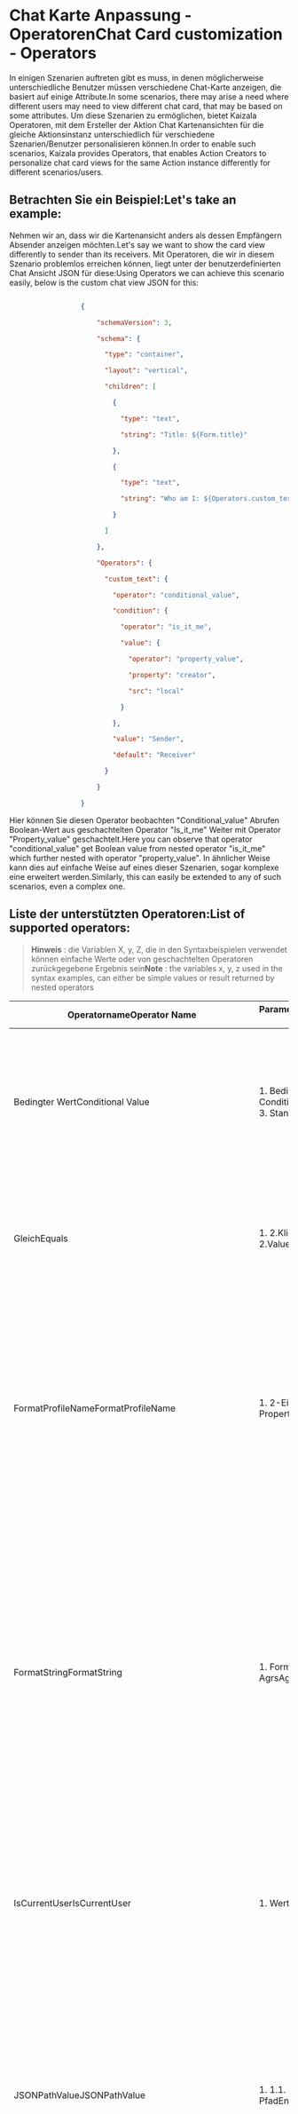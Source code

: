 # <a name="chat-card-customization---operators"></a><span data-ttu-id="cdd04-101">Chat Karte Anpassung - Operatoren</span><span class="sxs-lookup"><span data-stu-id="cdd04-101">Chat Card customization - Operators</span></span> 

<span data-ttu-id="cdd04-102">In einigen Szenarien auftreten gibt es muss, in denen möglicherweise unterschiedliche Benutzer müssen verschiedene Chat-Karte anzeigen, die basiert auf einige Attribute.</span><span class="sxs-lookup"><span data-stu-id="cdd04-102">In some scenarios, there may arise a need where different users may need to view different chat card, that may be based on some attributes.</span></span> <span data-ttu-id="cdd04-103">Um diese Szenarien zu ermöglichen, bietet Kaizala Operatoren, mit dem Ersteller der Aktion Chat Kartenansichten für die gleiche Aktionsinstanz unterschiedlich für verschiedene Szenarien/Benutzer personalisieren können.</span><span class="sxs-lookup"><span data-stu-id="cdd04-103">In order to enable such scenarios, Kaizala provides Operators, that enables Action Creators to personalize chat card views for the same Action instance differently for different scenarios/users.</span></span>

## <a name="lets-take-an-example"></a><span data-ttu-id="cdd04-104">Betrachten Sie ein Beispiel:</span><span class="sxs-lookup"><span data-stu-id="cdd04-104">Let's take an example:</span></span>

<span data-ttu-id="cdd04-105">Nehmen wir an, dass wir die Kartenansicht anders als dessen Empfängern Absender anzeigen möchten.</span><span class="sxs-lookup"><span data-stu-id="cdd04-105">Let's say we want to show the card view differently to sender than its receivers.</span></span> <span data-ttu-id="cdd04-106">Mit Operatoren, die wir in diesem Szenario problemlos erreichen können, liegt unter der benutzerdefinierten Chat Ansicht JSON für diese:</span><span class="sxs-lookup"><span data-stu-id="cdd04-106">Using Operators we can achieve this scenario easily, below is the custom chat view JSON for this:</span></span>  


```json

                  { 

                      "schemaVersion": 3, 

                      "schema": { 

                        "type": "container", 

                        "layout": "vertical", 

                        "children": [ 

                          { 

                            "type": "text", 

                            "string": "Title: ${Form.title}" 

                          }, 

                          { 

                            "type": "text", 

                            "string": "Who am I: ${Operators.custom_text}" 

                          } 

                        ] 

                      }, 

                      "Operators": { 

                        "custom_text": { 

                          "operator": "conditional_value", 

                          "condition": { 

                            "operator": "is_it_me", 

                            "value": { 

                              "operator": "property_value", 

                              "property": "creator", 

                              "src": "local" 

                            } 

                          }, 

                          "value": "Sender", 

                          "default": "Receiver" 

                        } 

                      } 

                  } 
```

<span data-ttu-id="cdd04-107">Hier können Sie diesen Operator beobachten "Conditional_value" Abrufen Boolean-Wert aus geschachtelten Operator "Is_it_me" Weiter mit Operator "Property_value" geschachtelt.</span><span class="sxs-lookup"><span data-stu-id="cdd04-107">Here you can observe that operator "conditional_value"  get Boolean value from  nested operator "is_it_me" which further nested with operator "property_value".</span></span> <span data-ttu-id="cdd04-108">In ähnlicher Weise kann dies auf einfache Weise auf eines dieser Szenarien, sogar komplexe eine erweitert werden.</span><span class="sxs-lookup"><span data-stu-id="cdd04-108">Similarly, this can easily be extended to any of such scenarios, even a complex one.</span></span> 

 
## <a name="list-of-supported-operators"></a><span data-ttu-id="cdd04-109">Liste der unterstützten Operatoren:</span><span class="sxs-lookup"><span data-stu-id="cdd04-109">List of supported operators:</span></span> 

> <span data-ttu-id="cdd04-110">**Hinweis** : die Variablen X, y, Z, die in den Syntaxbeispielen verwendet können einfache Werte oder von geschachtelten Operatoren zurückgegebene Ergebnis sein</span><span class="sxs-lookup"><span data-stu-id="cdd04-110">**Note** : the variables x, y, z used in the syntax examples, can either be simple values or result returned by nested operators</span></span> 


| <span data-ttu-id="cdd04-111">Operatorname</span><span class="sxs-lookup"><span data-stu-id="cdd04-111">Operator Name</span></span> |<span data-ttu-id="cdd04-112">Parametername</span><span class="sxs-lookup"><span data-stu-id="cdd04-112">Parameter Name</span></span> |<span data-ttu-id="cdd04-113">Parametertyp</span><span class="sxs-lookup"><span data-stu-id="cdd04-113">Parameter Type</span></span> |<span data-ttu-id="cdd04-114">Funktion</span><span class="sxs-lookup"><span data-stu-id="cdd04-114">Functionality</span></span>  |<span data-ttu-id="cdd04-115">Syntax</span><span class="sxs-lookup"><span data-stu-id="cdd04-115">Syntax</span></span> |<span data-ttu-id="cdd04-116">Minimierten Syntax</span><span class="sxs-lookup"><span data-stu-id="cdd04-116">Minimized Syntax</span></span> | <span data-ttu-id="cdd04-117">Hinweis</span><span class="sxs-lookup"><span data-stu-id="cdd04-117">Note</span></span> |
|--------|------|------|----|----|----|----|
|<span data-ttu-id="cdd04-118">Bedingter Wert</span><span class="sxs-lookup"><span data-stu-id="cdd04-118">Conditional Value</span></span>  |<span data-ttu-id="cdd04-119">1. Bedingung 2.</span><span class="sxs-lookup"><span data-stu-id="cdd04-119">1. Condition 2.</span></span> <span data-ttu-id="cdd04-120">Wert 3.</span><span class="sxs-lookup"><span data-stu-id="cdd04-120">Value 3.</span></span> <span data-ttu-id="cdd04-121">Standard</span><span class="sxs-lookup"><span data-stu-id="cdd04-121">Default</span></span>|<span data-ttu-id="cdd04-122">1. boolescher Wert 2.</span><span class="sxs-lookup"><span data-stu-id="cdd04-122">1. Boolean 2.</span></span> <span data-ttu-id="cdd04-123">JSON-Wert 3.</span><span class="sxs-lookup"><span data-stu-id="cdd04-123">Json value 3.</span></span> <span data-ttu-id="cdd04-124">JSON-Wert</span><span class="sxs-lookup"><span data-stu-id="cdd04-124">Json value</span></span> | <span data-ttu-id="cdd04-125">Dieser Operator wird verwendet, um einen angegebenen Wert zurück, wenn eine definierte Bedingung true ist.</span><span class="sxs-lookup"><span data-stu-id="cdd04-125">This operator is used to return a specified value, if a defined condition is true.</span></span> <span data-ttu-id="cdd04-126">Wenn die Bedingung false ist, gibt den False zurück.</span><span class="sxs-lookup"><span data-stu-id="cdd04-126">If the condition is false, it returns the false.</span></span>|<span data-ttu-id="cdd04-127">{</span><span class="sxs-lookup"><span data-stu-id="cdd04-127"></span></span></br><span data-ttu-id="cdd04-128">"Operator": "Conditional_value", "Bedingung": x "Wert": {y}, "Default": {Z}</span><span class="sxs-lookup"><span data-stu-id="cdd04-128">"operator": "conditional_value","condition": x,"value": {   y   },"default": {   z   }</span></span></br><span data-ttu-id="cdd04-129">}</span><span class="sxs-lookup"><span data-stu-id="cdd04-129"></span></span>| <span data-ttu-id="cdd04-130">["Conditional_value", X, Y, Z]</span><span class="sxs-lookup"><span data-stu-id="cdd04-130">[ "conditional_value", X, Y, Z]</span></span> ||
|<span data-ttu-id="cdd04-131">Gleich</span><span class="sxs-lookup"><span data-stu-id="cdd04-131">Equals</span></span> |<span data-ttu-id="cdd04-132">1. 2.Klicken Wert</span><span class="sxs-lookup"><span data-stu-id="cdd04-132">1. Value  2.Value</span></span> |    <span data-ttu-id="cdd04-133">1. 2.Klicken Zeichenfolge</span><span class="sxs-lookup"><span data-stu-id="cdd04-133">1. String   2.String</span></span> |<span data-ttu-id="cdd04-134">True, wenn die angegebenen Werte (Wert1, Wert2) gleich sind, gibt dieser Operator zurück.</span><span class="sxs-lookup"><span data-stu-id="cdd04-134">This operator returns true if the provided values (value1, value2) are equal.</span></span> <span data-ttu-id="cdd04-135">Andernfalls wird false zurückgegeben</span><span class="sxs-lookup"><span data-stu-id="cdd04-135">Otherwise it returns false</span></span> |    <span data-ttu-id="cdd04-136">{</span><span class="sxs-lookup"><span data-stu-id="cdd04-136"></span></span></br><span data-ttu-id="cdd04-137">"Operator": "Eq", "value1": X, "Wert2": y</span><span class="sxs-lookup"><span data-stu-id="cdd04-137">"operator": "eq","value1": x,"value2": y</span></span> </br><span data-ttu-id="cdd04-138">}</span><span class="sxs-lookup"><span data-stu-id="cdd04-138"></span></span> |<span data-ttu-id="cdd04-139">[x, y "Eq"]</span><span class="sxs-lookup"><span data-stu-id="cdd04-139">["eq", x, y]</span></span> ||
|<span data-ttu-id="cdd04-140">FormatProfileName</span><span class="sxs-lookup"><span data-stu-id="cdd04-140">FormatProfileName</span></span>  |<span data-ttu-id="cdd04-141">1. 2-Eigenschaft.</span><span class="sxs-lookup"><span data-stu-id="cdd04-141">1. Property 2.</span></span> <span data-ttu-id="cdd04-142">Src</span><span class="sxs-lookup"><span data-stu-id="cdd04-142">Src</span></span> |<span data-ttu-id="cdd04-143">1. Zeichenfolge 2.Klicken PropertyType</span><span class="sxs-lookup"><span data-stu-id="cdd04-143">1. String  2.PropertyType</span></span>| <span data-ttu-id="cdd04-144">Ruft die Eigenschaft aus der Src 'PropertyType' ab und formatiert die Liste der Benutzer-IDs als:</span><span class="sxs-lookup"><span data-stu-id="cdd04-144">Gets the Property from the Src 'PropertyType' and formats the list of userIds as:</span></span></br></br><span data-ttu-id="cdd04-145">' < Name des Benutzers 1 > & n Weitere '</span><span class="sxs-lookup"><span data-stu-id="cdd04-145">'<Name of User 1> & n more'</span></span> </br></br><span data-ttu-id="cdd04-146">n ist die Anzahl der Benutzer in der Liste - 1 vorhanden</span><span class="sxs-lookup"><span data-stu-id="cdd04-146">n is the number of users present in the list - 1</span></span> |<span data-ttu-id="cdd04-147">{</span><span class="sxs-lookup"><span data-stu-id="cdd04-147"></span></span></br><span data-ttu-id="cdd04-148">"Operator": "Format_profile_names",</span><span class="sxs-lookup"><span data-stu-id="cdd04-148">"operator":"format_profile_names",</span></span></br><span data-ttu-id="cdd04-149">"Property": X, "Src": PropertyType</span><span class="sxs-lookup"><span data-stu-id="cdd04-149">"property": x, "src":PropertyType</span></span></br><span data-ttu-id="cdd04-150">}</span><span class="sxs-lookup"><span data-stu-id="cdd04-150"></span></span>|<span data-ttu-id="cdd04-151">["Format_profile_names" PropertyType, X]</span><span class="sxs-lookup"><span data-stu-id="cdd04-151">["format_profile_names", PropertyType, x]</span></span> |<span data-ttu-id="cdd04-152">PropertyType</span><span class="sxs-lookup"><span data-stu-id="cdd04-152">PropertyType</span></span></br><span data-ttu-id="cdd04-153">{</span><span class="sxs-lookup"><span data-stu-id="cdd04-153"></span></span></br>  <span data-ttu-id="cdd04-154">lokale server</span><span class="sxs-lookup"><span data-stu-id="cdd04-154">local,server</span></span></br><span data-ttu-id="cdd04-155">}</span><span class="sxs-lookup"><span data-stu-id="cdd04-155"></span></span> </br></br><span data-ttu-id="cdd04-156">1. dieser Operator wird davon ausgegangen, dass die Eigenschaft X bereitgestellten Array von Benutzer-IDs zurückgibt</span><span class="sxs-lookup"><span data-stu-id="cdd04-156">1. This operator assumes the property x provided returns array of userIds</span></span> </br></br><span data-ttu-id="cdd04-157">2. Benutzername1 ist Sie, wenn der aktuelle angemeldete Benutzer in der Liste der Benutzer-IDs vorhanden ist.</span><span class="sxs-lookup"><span data-stu-id="cdd04-157">2. UserName1 is you if the current logged-in user is present in the list of userIds.</span></span>|
|<span data-ttu-id="cdd04-158">FormatString</span><span class="sxs-lookup"><span data-stu-id="cdd04-158">FormatString</span></span>|<span data-ttu-id="cdd04-159">1. Format 2.</span><span class="sxs-lookup"><span data-stu-id="cdd04-159">1. Format 2.</span></span> <span data-ttu-id="cdd04-160">Agrs</span><span class="sxs-lookup"><span data-stu-id="cdd04-160">Agrs</span></span>|<span data-ttu-id="cdd04-161">1. Zeichenfolge 2.Klicken Array von Argumenten, die von der Formatzeichenfolge erwartet</span><span class="sxs-lookup"><span data-stu-id="cdd04-161">1. String 2.Array of arguments expected by the Format string</span></span>|<span data-ttu-id="cdd04-162">Dieser Operator ermöglicht es, eine Zeichenfolge mit Formatspezifizierer formatieren formatieren.</span><span class="sxs-lookup"><span data-stu-id="cdd04-162">This operator allows to format a string using format specifiers.</span></span></br></br><span data-ttu-id="cdd04-163">Dieser Operator ist dasselbe wie alle anderen Format String-Operator in Cpp oder Java vorhanden</span><span class="sxs-lookup"><span data-stu-id="cdd04-163">This operator is same as any other format string operator present in cpp or java</span></span> |<span data-ttu-id="cdd04-164">{</span><span class="sxs-lookup"><span data-stu-id="cdd04-164"></span></span></br><span data-ttu-id="cdd04-165">"Operator": "Format_string", "format": X, "Args": [y, Z...]</span><span class="sxs-lookup"><span data-stu-id="cdd04-165">"operator": "format_string","format": x,"args": [y, z ...]</span></span></br><span data-ttu-id="cdd04-166">}</span><span class="sxs-lookup"><span data-stu-id="cdd04-166"></span></span>|<span data-ttu-id="cdd04-167">["Format_string", X, [y, Z...]]</span><span class="sxs-lookup"><span data-stu-id="cdd04-167">["format_string", x, [y, z ...]]</span></span>|<span data-ttu-id="cdd04-168">Wie %s, Operatoren und %d usw. erwartet Argumente in derselben Reihenfolge des gleichen Typs vorhanden sein muss, kann X Bezeichner enthalten.</span><span class="sxs-lookup"><span data-stu-id="cdd04-168">X can contain specifiers like %s, %d etc and the operators expects the arguments to be present of same type in same order</span></span> </br></br><span data-ttu-id="cdd04-169">Für diese Vorgaben unter Zeichenfolge sein können</span><span class="sxs-lookup"><span data-stu-id="cdd04-169">For e.g. String can be</span></span></br><span data-ttu-id="cdd04-170">{</span><span class="sxs-lookup"><span data-stu-id="cdd04-170"></span></span></br><span data-ttu-id="cdd04-171">"Operator": "Format_string",</span><span class="sxs-lookup"><span data-stu-id="cdd04-171">"operator": "format_string",</span></span></br><span data-ttu-id="cdd04-172">"Format": "Mein Name befindet sich %s und Meine Alter ist %d,"</span><span class="sxs-lookup"><span data-stu-id="cdd04-172">"format": "My name is %s and my age is %d",</span></span></br><span data-ttu-id="cdd04-173">"Args": [y, Z]</span><span class="sxs-lookup"><span data-stu-id="cdd04-173">"args": [y, z]</span></span></br><span data-ttu-id="cdd04-174">}</span><span class="sxs-lookup"><span data-stu-id="cdd04-174"></span></span></br></br><span data-ttu-id="cdd04-175">Wobei y ist eine String-Variable und z ist eine ganze Zahl</span><span class="sxs-lookup"><span data-stu-id="cdd04-175">Where y is a string variable and z is a integer</span></span>|
|<span data-ttu-id="cdd04-176">IsCurrentUser</span><span class="sxs-lookup"><span data-stu-id="cdd04-176">IsCurrentUser</span></span>|<span data-ttu-id="cdd04-177">1. Wert</span><span class="sxs-lookup"><span data-stu-id="cdd04-177">1.Value</span></span>|<span data-ttu-id="cdd04-178">1. Uuid vergleicht die bereitgestellte Uuid (UserId) mit dem Uuid (Benutzer-ID) des aktuellen angemeldeten Benutzers.</span><span class="sxs-lookup"><span data-stu-id="cdd04-178">1. uuid Compares the provided uuid (UserId) with the uuid (UserId) of current logged-in user.</span></span> <span data-ttu-id="cdd04-179">Es gibt true zurück, wenn sie entspricht, und andernfalls "false" zurückgibt</span><span class="sxs-lookup"><span data-stu-id="cdd04-179">It returns true if it matches and returns false otherwise</span></span> |<span data-ttu-id="cdd04-180">{</span><span class="sxs-lookup"><span data-stu-id="cdd04-180"></span></span></br><span data-ttu-id="cdd04-181">"Operator": "Is_it_me",</span><span class="sxs-lookup"><span data-stu-id="cdd04-181">"operator": "is_it_me",</span></span></br><span data-ttu-id="cdd04-182">"Wert": X</span><span class="sxs-lookup"><span data-stu-id="cdd04-182">"value": x</span></span></br><span data-ttu-id="cdd04-183">}</span><span class="sxs-lookup"><span data-stu-id="cdd04-183"></span></span>|<span data-ttu-id="cdd04-184">["Is_it_me" X]</span><span class="sxs-lookup"><span data-stu-id="cdd04-184">["is_it_me"x]</span></span>|
|<span data-ttu-id="cdd04-185">JSONPathValue</span><span class="sxs-lookup"><span data-stu-id="cdd04-185">JSONPathValue</span></span>|<span data-ttu-id="cdd04-186">1. 1.</span><span class="sxs-lookup"><span data-stu-id="cdd04-186">1. 1.</span></span> <span data-ttu-id="cdd04-187">Entität 2.Klicken Pfad</span><span class="sxs-lookup"><span data-stu-id="cdd04-187">Entity 2.Path</span></span>|<span data-ttu-id="cdd04-188">1. EntityType 2.Klicken gültige Json Pfad</span><span class="sxs-lookup"><span data-stu-id="cdd04-188">1.EntityType 2.Valid json path</span></span>| <span data-ttu-id="cdd04-189">Ruft den Wert in der Entität Json vom angegebenen Typ am Schlüssel darstellen.</span><span class="sxs-lookup"><span data-stu-id="cdd04-189">Fetches the value residing at the key in entity json of the given type.</span></span>  <span data-ttu-id="cdd04-190">Es gibt ersten Wert, der erreicht wird im Pfad zurück.</span><span class="sxs-lookup"><span data-stu-id="cdd04-190">It returns first value that is encountered in the path.</span></span> |<span data-ttu-id="cdd04-191">{</span><span class="sxs-lookup"><span data-stu-id="cdd04-191"></span></span></br><span data-ttu-id="cdd04-192">"Operator": "Jsonpath_value",</span><span class="sxs-lookup"><span data-stu-id="cdd04-192">"operator": "jsonpath_value",</span></span></br><span data-ttu-id="cdd04-193">"Entity": EntityType,</span><span class="sxs-lookup"><span data-stu-id="cdd04-193">"entity": EntityType,</span></span></br><span data-ttu-id="cdd04-194">"Pfad": ValidJsonPath</span><span class="sxs-lookup"><span data-stu-id="cdd04-194">"path": ValidJsonPath</span></span></br><span data-ttu-id="cdd04-195">}</span><span class="sxs-lookup"><span data-stu-id="cdd04-195"></span></span>|<span data-ttu-id="cdd04-196">["Jsonpath_value", "EntityType", ValidJsonPath]</span><span class="sxs-lookup"><span data-stu-id="cdd04-196">["jsonpath_value", EntityType, ValidJsonPath]</span></span>|<span data-ttu-id="cdd04-197">{</span><span class="sxs-lookup"><span data-stu-id="cdd04-197"></span></span></br><span data-ttu-id="cdd04-198">"Operator":</span><span class="sxs-lookup"><span data-stu-id="cdd04-198">"operator":</span></span></br><span data-ttu-id="cdd04-199">"Jsonpath_value",</span><span class="sxs-lookup"><span data-stu-id="cdd04-199">"jsonpath_value",</span></span></br><span data-ttu-id="cdd04-200">"Entity": Nachricht</span><span class="sxs-lookup"><span data-stu-id="cdd04-200">"entity": Message,</span></span></br><span data-ttu-id="cdd04-201">"Pfad": "$... SenderName"</span><span class="sxs-lookup"><span data-stu-id="cdd04-201">"path": "$..SenderName"</span></span></br><span data-ttu-id="cdd04-202">}</span><span class="sxs-lookup"><span data-stu-id="cdd04-202"></span></span></br></br><span data-ttu-id="cdd04-203">"$.." Rekursiv durchlaufen</span><span class="sxs-lookup"><span data-stu-id="cdd04-203">"$.." Traverse recursively</span></span></br></br><span data-ttu-id="cdd04-204">"$."</span><span class="sxs-lookup"><span data-stu-id="cdd04-204">"$."</span></span> <span data-ttu-id="cdd04-205">Nur 1. Ebene Entität hinweg</span><span class="sxs-lookup"><span data-stu-id="cdd04-205">Traverse only 1st level of entity</span></span>|
|<span data-ttu-id="cdd04-206">MessageConversationName</span><span class="sxs-lookup"><span data-stu-id="cdd04-206">MessageConversationName</span></span>|<span data-ttu-id="cdd04-207">1. der Wert</span><span class="sxs-lookup"><span data-stu-id="cdd04-207">1. Value</span></span>|<span data-ttu-id="cdd04-208">1. messageId</span><span class="sxs-lookup"><span data-stu-id="cdd04-208">1. messageId</span></span>|<span data-ttu-id="cdd04-209">Gibt den Namen der Unterhaltung zugewiesen die Nachricht mit MessageId gehört.</span><span class="sxs-lookup"><span data-stu-id="cdd04-209">Returns the conversation name to which the message with given messageId belongs to.</span></span>|<span data-ttu-id="cdd04-210">{"Operator": "Message_conversation_name", "Wert": X}</span><span class="sxs-lookup"><span data-stu-id="cdd04-210">{"operator": "message_conversation_name","value": x}</span></span>|<span data-ttu-id="cdd04-211">["Message_conversation_name", X]</span><span class="sxs-lookup"><span data-stu-id="cdd04-211">["message_conversation_name",x]</span></span>|
|<span data-ttu-id="cdd04-212">MessageCreationTime</span><span class="sxs-lookup"><span data-stu-id="cdd04-212">MessageCreationTime</span></span>|<span data-ttu-id="cdd04-213">1. der Wert</span><span class="sxs-lookup"><span data-stu-id="cdd04-213">1. Value</span></span>|<span data-ttu-id="cdd04-214">1. messageId</span><span class="sxs-lookup"><span data-stu-id="cdd04-214">1. messageId</span></span>|<span data-ttu-id="cdd04-215">Gibt der Menschen lesbare Zeitstempel Zeichenfolge für den Erstellungszeitstempel der Nachricht mit den angegebenen messageId</span><span class="sxs-lookup"><span data-stu-id="cdd04-215">Returns the human readable timestamp string for the creation timestamp of the message with given messageId</span></span> |<span data-ttu-id="cdd04-216">{</span><span class="sxs-lookup"><span data-stu-id="cdd04-216"></span></span></br><span data-ttu-id="cdd04-217">"Operator": "Message_creation_time",</span><span class="sxs-lookup"><span data-stu-id="cdd04-217">"operator": "message_creation_time",</span></span></br><span data-ttu-id="cdd04-218">"Wert": X</span><span class="sxs-lookup"><span data-stu-id="cdd04-218">"value": x</span></span></br><span data-ttu-id="cdd04-219">}</span><span class="sxs-lookup"><span data-stu-id="cdd04-219"></span></span>|<span data-ttu-id="cdd04-220">["Message_creation_time", X]</span><span class="sxs-lookup"><span data-stu-id="cdd04-220">["message_creation_time", x]</span></span>|
|<span data-ttu-id="cdd04-221">Profilname</span><span class="sxs-lookup"><span data-stu-id="cdd04-221">ProfileName</span></span>|<span data-ttu-id="cdd04-222">1. id</span><span class="sxs-lookup"><span data-stu-id="cdd04-222">1. id</span></span>|<span data-ttu-id="cdd04-223">1. uuid</span><span class="sxs-lookup"><span data-stu-id="cdd04-223">1. uuid</span></span>|<span data-ttu-id="cdd04-224">Der Anzeigename des Benutzers zurück, wenn Uuid (UserId) bereitgestellt wird</span><span class="sxs-lookup"><span data-stu-id="cdd04-224">Return the Display name of the user when uuid (UserId) is provided</span></span> |<span data-ttu-id="cdd04-225">{</span><span class="sxs-lookup"><span data-stu-id="cdd04-225"></span></span></br><span data-ttu-id="cdd04-226">"Operator": "Profilname", "Id": X</span><span class="sxs-lookup"><span data-stu-id="cdd04-226">"operator": "profile_name","id": x</span></span></br><span data-ttu-id="cdd04-227">}</span><span class="sxs-lookup"><span data-stu-id="cdd04-227"></span></span>|<span data-ttu-id="cdd04-228">["Profilname", X]</span><span class="sxs-lookup"><span data-stu-id="cdd04-228">["profile_name", x]</span></span>|
|<span data-ttu-id="cdd04-229">PropertyValue</span><span class="sxs-lookup"><span data-stu-id="cdd04-229">PropertyValue</span></span>|<span data-ttu-id="cdd04-230">1. Src 2.Klicken-Eigenschaft</span><span class="sxs-lookup"><span data-stu-id="cdd04-230">1.Src 2.Property</span></span>|<span data-ttu-id="cdd04-231">1. PropertyType 2.Klicken Zeichenfolge</span><span class="sxs-lookup"><span data-stu-id="cdd04-231">1.PropertyType 2.String</span></span>|<span data-ttu-id="cdd04-232">Ruft die Eigenschaft aus der Src PropertyType</span><span class="sxs-lookup"><span data-stu-id="cdd04-232">Gets the Property from the Src PropertyType</span></span>|<span data-ttu-id="cdd04-233">{</span><span class="sxs-lookup"><span data-stu-id="cdd04-233"></span></span></br><span data-ttu-id="cdd04-234">"Operator": "Property_value",</span><span class="sxs-lookup"><span data-stu-id="cdd04-234">"operator": "property_value",</span></span></br><span data-ttu-id="cdd04-235">"Property": X, "Src": PropertyType</span><span class="sxs-lookup"><span data-stu-id="cdd04-235">"property": x,"src": PropertyType</span></span></br><span data-ttu-id="cdd04-236">}</span><span class="sxs-lookup"><span data-stu-id="cdd04-236"></span></span>|<span data-ttu-id="cdd04-237">["Property_value" PropertyType, X]</span><span class="sxs-lookup"><span data-stu-id="cdd04-237">["property_value", PropertyType, x]</span></span>|<span data-ttu-id="cdd04-238">PropertyType</span><span class="sxs-lookup"><span data-stu-id="cdd04-238">PropertyType</span></span></br></br><span data-ttu-id="cdd04-239">{</span><span class="sxs-lookup"><span data-stu-id="cdd04-239"></span></span></br><span data-ttu-id="cdd04-240">lokale server</span><span class="sxs-lookup"><span data-stu-id="cdd04-240">local,server</span></span></br><span data-ttu-id="cdd04-241">}</span><span class="sxs-lookup"><span data-stu-id="cdd04-241"></span></span>|
|<span data-ttu-id="cdd04-242">AdditionOperation</span><span class="sxs-lookup"><span data-stu-id="cdd04-242">AdditionOperation</span></span> |<span data-ttu-id="cdd04-243">1. Arg1</span><span class="sxs-lookup"><span data-stu-id="cdd04-243">1. Arg1</span></span> | <span data-ttu-id="cdd04-244">1. Array von Argumenten, die von Addition ein benötigt</span><span class="sxs-lookup"><span data-stu-id="cdd04-244">1. Array of arguments needed by addition operation</span></span> |<span data-ttu-id="cdd04-245">Es wird alle Werte, die sich innerhalb der Args ausgewertet und fügt diese hinzu</span><span class="sxs-lookup"><span data-stu-id="cdd04-245">It evaluates all the values inside the args, and adds them</span></span> |<span data-ttu-id="cdd04-246">{</span><span class="sxs-lookup"><span data-stu-id="cdd04-246"></span></span></br><span data-ttu-id="cdd04-247">"Operator": "hinzufügen",</span><span class="sxs-lookup"><span data-stu-id="cdd04-247">"operator":"addition",</span></span></br><span data-ttu-id="cdd04-248">"Args": [{</span><span class="sxs-lookup"><span data-stu-id="cdd04-248">"args":[{</span></span></br><span data-ttu-id="cdd04-249">"Operator".</span><span class="sxs-lookup"><span data-stu-id="cdd04-249">"operator"..</span></span></br><span data-ttu-id="cdd04-250">}, 2,4]</span><span class="sxs-lookup"><span data-stu-id="cdd04-250">},2,4]</span></span></br><span data-ttu-id="cdd04-251">}</span><span class="sxs-lookup"><span data-stu-id="cdd04-251"></span></span> |<span data-ttu-id="cdd04-252">["hinzufügen", [1, 2, 3]]</span><span class="sxs-lookup"><span data-stu-id="cdd04-252">["addition", [1, 2, 3]]</span></span>|<span data-ttu-id="cdd04-253">Vergewissern Sie sich für Args ausgewertet werden soll, wodurch Gleitkomma-Typ</span><span class="sxs-lookup"><span data-stu-id="cdd04-253">Make sure to evaluate args which result in floating type</span></span>|
|<span data-ttu-id="cdd04-254">SubtractionOperation</span><span class="sxs-lookup"><span data-stu-id="cdd04-254">SubtractionOperation</span></span> |<span data-ttu-id="cdd04-255">1.Arg1 2.Arg2</span><span class="sxs-lookup"><span data-stu-id="cdd04-255">1.Arg1 2.Arg2</span></span>|<span data-ttu-id="cdd04-256">1. Argument aus der subtrahiert werden soll</span><span class="sxs-lookup"><span data-stu-id="cdd04-256">1. Argument from which to subtract</span></span></br><span data-ttu-id="cdd04-257">2.-Argument muss subtrahiert werden soll</span><span class="sxs-lookup"><span data-stu-id="cdd04-257">2. Argument which needs to be subtracted</span></span>|<span data-ttu-id="cdd04-258">Es wird sowohl die Werte innerhalb der Args ausgewertet und im zweiten Beispiel aus dem ersten subtrahiert</span><span class="sxs-lookup"><span data-stu-id="cdd04-258">It evaluates both the values inside the args, and subtracts the second one from the first one</span></span>|<span data-ttu-id="cdd04-259">{</span><span class="sxs-lookup"><span data-stu-id="cdd04-259"></span></span></br><span data-ttu-id="cdd04-260">"Operator": "Subtraktion"</span><span class="sxs-lookup"><span data-stu-id="cdd04-260">"operator":"subtraction",</span></span></br><span data-ttu-id="cdd04-261">"arg1":</span><span class="sxs-lookup"><span data-stu-id="cdd04-261">"arg1":</span></span></br><span data-ttu-id="cdd04-262">{</span><span class="sxs-lookup"><span data-stu-id="cdd04-262"></span></span></br><span data-ttu-id="cdd04-263">"Operator".</span><span class="sxs-lookup"><span data-stu-id="cdd04-263">"operator"..</span></span></br><span data-ttu-id="cdd04-264">},</span><span class="sxs-lookup"><span data-stu-id="cdd04-264"></span></span> </br><span data-ttu-id="cdd04-265">"arg2": 2</span><span class="sxs-lookup"><span data-stu-id="cdd04-265">"arg2":2</span></span></br><span data-ttu-id="cdd04-266">}</span><span class="sxs-lookup"><span data-stu-id="cdd04-266"></span></span>|<span data-ttu-id="cdd04-267">["Subtraktion", [4, 3]]</span><span class="sxs-lookup"><span data-stu-id="cdd04-267">["subtraction", [4, 3]]</span></span> |<span data-ttu-id="cdd04-268">Vergewissern Sie sich für Args ausgewertet werden soll, wodurch Gleitkomma-Typ</span><span class="sxs-lookup"><span data-stu-id="cdd04-268">Make sure to evaluate args which result in floating type</span></span>|
<span data-ttu-id="cdd04-269">MultiplicationOperation</span><span class="sxs-lookup"><span data-stu-id="cdd04-269">MultiplicationOperation</span></span> |<span data-ttu-id="cdd04-270">1. Arg1</span><span class="sxs-lookup"><span data-stu-id="cdd04-270">1. Arg1</span></span>|<span data-ttu-id="cdd04-271">1. Array von Argumenten, die von Multiplikation benötigt</span><span class="sxs-lookup"><span data-stu-id="cdd04-271">1. Array of arguments needed by multiplication operation</span></span> | <span data-ttu-id="cdd04-272">Es wird alle Werte, die sich innerhalb der Args ausgewertet und mit multipliziert</span><span class="sxs-lookup"><span data-stu-id="cdd04-272">It evaluates all the values inside the args, and multiplies them</span></span> |<span data-ttu-id="cdd04-273">{</span><span class="sxs-lookup"><span data-stu-id="cdd04-273"></span></span></br><span data-ttu-id="cdd04-274">"Operator": "Multiplikation"</span><span class="sxs-lookup"><span data-stu-id="cdd04-274">"operator":"multiplication",</span></span> </br><span data-ttu-id="cdd04-275">"Args": [</span><span class="sxs-lookup"><span data-stu-id="cdd04-275">"args":[</span></span></br><span data-ttu-id="cdd04-276">{</span><span class="sxs-lookup"><span data-stu-id="cdd04-276"></span></span></br><span data-ttu-id="cdd04-277">"Operator".</span><span class="sxs-lookup"><span data-stu-id="cdd04-277">"operator"..</span></span></br><span data-ttu-id="cdd04-278">}, 2,4]</span><span class="sxs-lookup"><span data-stu-id="cdd04-278">},2,4]</span></span></br><span data-ttu-id="cdd04-279">}</span><span class="sxs-lookup"><span data-stu-id="cdd04-279"></span></span>|<span data-ttu-id="cdd04-280">["Multiplikation", [1, 2, 3]</span><span class="sxs-lookup"><span data-stu-id="cdd04-280">["multiplication", [1, 2, 3]</span></span>|<span data-ttu-id="cdd04-281">Vergewissern Sie sich für Args ausgewertet werden soll, wodurch Gleitkomma-Typ</span><span class="sxs-lookup"><span data-stu-id="cdd04-281">Make sure to evaluate args which result in floating type</span></span>|
|<span data-ttu-id="cdd04-282">DivisionOperation</span><span class="sxs-lookup"><span data-stu-id="cdd04-282">DivisionOperation</span></span> |<span data-ttu-id="cdd04-283">1. Arg1</span><span class="sxs-lookup"><span data-stu-id="cdd04-283">1. Arg1</span></span></br><span data-ttu-id="cdd04-284">2. Arg2</span><span class="sxs-lookup"><span data-stu-id="cdd04-284">2. Arg2</span></span>|<span data-ttu-id="cdd04-285">1. aus dem Dividieren-argument</span><span class="sxs-lookup"><span data-stu-id="cdd04-285">1. Argument from which to divide</span></span> </br><span data-ttu-id="cdd04-286">2.-Argument aufgeteilt werden muss</span><span class="sxs-lookup"><span data-stu-id="cdd04-286">2. Argument which needs to be divided</span></span>  |<span data-ttu-id="cdd04-287">Es wird die Werte innerhalb der Args ausgewertet und teilt im zweiten Beispiel aus dem ersten</span><span class="sxs-lookup"><span data-stu-id="cdd04-287">It evaluates both the values inside the args, and divides the second one from the first one</span></span>|<span data-ttu-id="cdd04-288">{</span><span class="sxs-lookup"><span data-stu-id="cdd04-288"></span></span></br><span data-ttu-id="cdd04-289">"Operator": "Division",</span><span class="sxs-lookup"><span data-stu-id="cdd04-289">"operator":"division",</span></span></br><span data-ttu-id="cdd04-290">"arg1":</span><span class="sxs-lookup"><span data-stu-id="cdd04-290">"arg1":</span></span></br><span data-ttu-id="cdd04-291">{</span><span class="sxs-lookup"><span data-stu-id="cdd04-291"></span></span></br><span data-ttu-id="cdd04-292">"Operator".</span><span class="sxs-lookup"><span data-stu-id="cdd04-292">"operator"..</span></span></br><span data-ttu-id="cdd04-293">},</span><span class="sxs-lookup"><span data-stu-id="cdd04-293"></span></span> </br><span data-ttu-id="cdd04-294">"arg2": 2</span><span class="sxs-lookup"><span data-stu-id="cdd04-294">"arg2":2</span></span></br><span data-ttu-id="cdd04-295">}</span><span class="sxs-lookup"><span data-stu-id="cdd04-295"></span></span> |<span data-ttu-id="cdd04-296">["Division", [4, 3]]</span><span class="sxs-lookup"><span data-stu-id="cdd04-296">["division", [4, 3]]</span></span> |<span data-ttu-id="cdd04-297">Vergewissern Sie sich für Args ausgewertet werden soll, wodurch Gleitkomma-Typ</span><span class="sxs-lookup"><span data-stu-id="cdd04-297">Make sure to evaluate args which result in floating type</span></span> |
|<span data-ttu-id="cdd04-298">ModuloOperation</span><span class="sxs-lookup"><span data-stu-id="cdd04-298">ModuloOperation</span></span> |<span data-ttu-id="cdd04-299">1. Arg1</span><span class="sxs-lookup"><span data-stu-id="cdd04-299">1. Arg1</span></span> </br><span data-ttu-id="cdd04-300">2. Arg2</span><span class="sxs-lookup"><span data-stu-id="cdd04-300">2. Arg2</span></span>|<span data-ttu-id="cdd04-301">1. aus dem Dividieren-argument</span><span class="sxs-lookup"><span data-stu-id="cdd04-301">1. Argument from which to divide</span></span> </br> <span data-ttu-id="cdd04-302">2.-Argument werden muss aufgeteilt, um den Rest abrufen</span><span class="sxs-lookup"><span data-stu-id="cdd04-302">2. Argument which needs to be divided to get the remainder</span></span>|<span data-ttu-id="cdd04-303">Sie wertet die Werte innerhalb der Args und teilt im zweiten Beispiel aus dem ersten auf und gibt den Rest zurück</span><span class="sxs-lookup"><span data-stu-id="cdd04-303">It evaluates both the values inside the args, and divides the second one from the first one and returns the remainder</span></span> |<span data-ttu-id="cdd04-304">{</span><span class="sxs-lookup"><span data-stu-id="cdd04-304"></span></span></br><span data-ttu-id="cdd04-305">"Operator": "modulo"</span><span class="sxs-lookup"><span data-stu-id="cdd04-305">"operator":"modulo",</span></span></br><span data-ttu-id="cdd04-306">"arg1":</span><span class="sxs-lookup"><span data-stu-id="cdd04-306">"arg1":</span></span></br><span data-ttu-id="cdd04-307">{</span><span class="sxs-lookup"><span data-stu-id="cdd04-307"></span></span></br><span data-ttu-id="cdd04-308">"Operator".</span><span class="sxs-lookup"><span data-stu-id="cdd04-308">"operator"..</span></span></br><span data-ttu-id="cdd04-309">},</span><span class="sxs-lookup"><span data-stu-id="cdd04-309"></span></span></br><span data-ttu-id="cdd04-310">"arg2": 2</span><span class="sxs-lookup"><span data-stu-id="cdd04-310">"arg2":2</span></span></br><span data-ttu-id="cdd04-311">}</span><span class="sxs-lookup"><span data-stu-id="cdd04-311"></span></span>|<span data-ttu-id="cdd04-312">["modulo" [4, 3]]</span><span class="sxs-lookup"><span data-stu-id="cdd04-312">["modulo", [4, 3]]</span></span> |<span data-ttu-id="cdd04-313">Vergewissern Sie sich für Args ausgewertet werden soll, wodurch Gleitkomma-Typ</span><span class="sxs-lookup"><span data-stu-id="cdd04-313">Make sure to evaluate args which result in floating type</span></span> |

